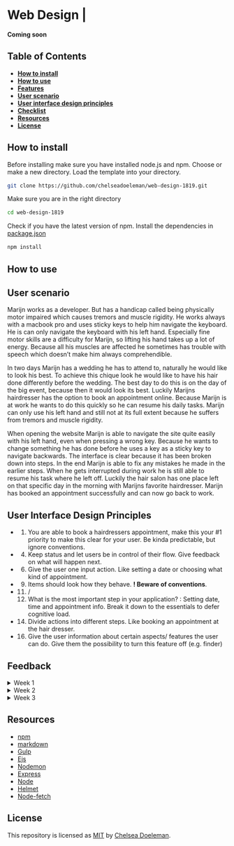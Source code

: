 # Web Design | 

**Coming soon**

## Table of Contents
* **[How to install](#how-to-install)**
* **[How to use](#how-to-use)**
* **[Features](#features)**
* **[User scenario](#user-scenario)**
* **[User interface design principles](#user-interface-design-principles)**
* **[Checklist](#checklist)**
* **[Resources](#resources)**
* **[License](#license)**

## How to install

Before installing make sure you have installed node.js and npm.
Choose or make a new directory.
Load the template into your directory.

```bash
git clone https://github.com/chelseadoeleman/web-design-1819.git
```

Make sure you are in the right directory 
```bash
cd web-design-1819
```

Check if you have the latest version of npm.
Install the dependencies in [package.json](./package.json)
```bash
npm install
```

## How to use


## User scenario

Marijn works as a developer. But has a handicap called being physically motor impaired which causes tremors and muscle rigidity. He works always with a macbook pro and uses sticky keys to help him navigate the keyboard. He is can only navigate the keyboard with his left hand. Especially fine motor skills are a difficulty for Marijn, so lifting his hand takes up a lot of energy. Because all his muscles are affected he sometimes has trouble with speech which doesn’t make him always comprehendible.

In two days Marijn has a wedding he has to attend to, naturally he would like to look his best. To achieve this chique look he would like to have his hair done differently before the wedding. 
The best day to do this is on the day of the big event, because then it would look its best. Luckily Marijns hairdresser has the option to book an appointment online. Because Marijn is at work he wants to do this quickly so he can resume his daily tasks. Marijn can only use his left hand and still not at its full extent because he suffers from tremors and muscle rigidity. 

When opening the website Marijn is able to navigate the site quite easily with his left hand, even when pressing a wrong key. Because he wants to change something he has done before he uses a key as a sticky key to navigate backwards. The interface is clear because it has been broken down into steps. In the end Marijn is able to fix any mistakes he made in the earlier steps. When he gets interrupted during work he is still able to resume his task where he left off. Luckily the hair salon has one place left on that specific day in the morning with Marijns favorite hairdresser. Marijn has booked an appointment successfully and can now go back to work.

## User Interface Design Principles

* 1. You are able to book a hairdressers appointment, make this your #1 priority to make this clear for your user. Be kinda predictable, but ignore conventions.

* 4. Keep status and let users be in control of their flow. Give feedback on what will happen next.

* 6. Give the user one input action. Like setting a date or choosing what kind of appointment.

* 9. Items should look how they behave. **! Beware of conventions**. 

* 11. / 
    12.  What is the most important step in your application? : Setting date, time and appointment info. Break it down to   the essentials to defer cognitive load. 

* 14. Divide actions into different steps. Like booking an appointment at the hair dresser.

* 16. Give the user information about certain aspects/ features the user can do. Give them the possibility to turn this feature off (e.g. finder)

## Feedback

<details>  
    <summary>Week 1</summary>

This is my first version of a datepicker where I divided a datepicker into multiple steps with **BIG** buttons to match. I did so that the user can easily make mistakes and come back to that element to improve his answer. I also made an feature where the user is able to fill in the date input with his whole keyboard. So the right side is made to increase the value and the left side to decrease. I also found that focus styles are very important, so the user is able to see where he is in the page.

![index](./docs/indexv1.png)

![date](./docs/datev1.png)

![time](./docs/timev1.png)

## Feedback

**NOTE** Some of the feedback is actually notated in Dutch and has to be updated to English.

**Own feedback**
*   Give some sort of explanation for certain feature, that the user might not understand. For example the **finder** interface on Mac OS. Where the user is able to make his own navigation and how much explantion they would like at certain icons.
* The datepicker is a very usefull user case for Marijn, so try to itterate on this. Think of a concept around it.

**Things to know about Marijn**
Unfortunately Marijn wasn't able to make it the first week, but luckily we could ask Vasilis some questions about Marijn

* Macbook pro
* Sticky keys
* Gebruikt maar 1 hand (linker)
* Moeite met fijne motoriek
* Optillen van hand is moeilijk
* Eye tracking is een gaaf idee
* Add nonsense -> Test veel
* Moeilijk om te verstaan dus spraak gestuurd is niet handig  -> vragen of het volgens hem eventueel wel kan.
* Aan de hand van emoties of bepaalde geluiden kan Marijn dingen wel duidelijk maken, tijdens het testen.

* Spastisch -> gespannen spieren
* Date picker itereren

* Gebruikt de spatiebalk om te scrollen

* Maakt gebruik van access keys? - Niet zeker
* Hoe navigeer je door priegelige linkjes?

* Doet alles met het toetsenbord
* Bouw meerdere kleine features die nuttig kunnen zijn en maak iteraties
* Maak een hele pagina accessible?

</details>

<details>  
    <summary>Week 2</summary>

For my concept I came up with making an appointment at the hairdresser, because this seemed like a basic thing Marijn will probably do, whether he has a hairdresser at home or he goes to visit one.
I still divided the whole process into multiple steps and made a progressbar on the side where he can track his position when navigating the page. To see how many steps he has to accomplish before he has an appointment.

He is also able to use the spacebar to navigate the page instead of just tab, to make certain elements focussable. I also kept in the feature of dividing the keyboard into two section to increase and decrease the value of the input fields, where he has to fill in the date. 

Here are some elements of the page that are the most important.

![buttons](./docs/buttonsv2.png)

![date](./docs/datev2.png)

On this page you can see some sort of explanation how the user is able to navigate some certain features. The user is also able to turn this off, when things are clear enough.

![time](./docs/timev2.png)

This week we actually got to test with Marijn. 
**NOTE** The feedback is actually notated in Dutch and has to be updated to English.

## Feedback

- Navigeert niet met tab, maar meestal met de spatiebalk of trackpad.
- Tab werkt niet lekker in safari.
- Pijltjes toetsen ‘H’ ‘J’ ‘K’ ’L’ om te navigeren, beter dan 'A' 'S' 'D' 'W'.
- Gebruikt liever pijltjes toetsen voor een drag & drop
- Iets doen met programmeer taal - want Marijn is een developer.
- Let op case sensitivity (CAPS LOCK) toLowerCase( ).
- Zo min mogelijk intikken - geen spaties, komma’s, punten, etc.
- Maak onderdelen die niet over het hele scherm verspreid zijn, want dan moet Marijn ver navigeren.
- Native form controls werken vaak goed - nog meer optimaliseren.
- Vergeet niet te stress testen - te hoge waardes invullen.
- Bij een geboortedatum is een dropdown niet handig.
- Geboorte jaar interessante use case.
- Gebruikt de touch bar om terug te gaan.

**Eigen feedback tijdens de observatie**
- Spatiebalk is prima om te navigeren.
- Input velden zijn niet altijd even goed, aangezien er meerdere getallen ingevoerd kunnen worden.
- Gebruikt soms ook zijn trackpad.
- Knoppen die dichter bij elkaar staan zijn fijner, zorg dan wel voor een groter raakvlak.
- Wil soms ook gebruik maken van de pijltjes toetsen, liever dan het opdelen van het toetsenbord in twee delen.

**Verbeter punten**
- Input kan niet juist ingevoerd worden
- Navigeren gaat moeizaam misschien de sidebar aan de zijkant weghalen? Of onderaan de pagina zetten, zodat hij gelijk kan beginnen met navigeren in plaats van vast zitten in de navigatie van de sidebar.
- Uitleg groter maken.
- Tikt vaak 2 toetsen tegelijk in - andere toetsen uitzetten?
- Laat zien wat de datum is.
- Maakt gebruik van safari als browser ipv chrome.


</details>


<details>  
    <summary>Week 3</summary>

This week I solely focused on making the buttons bigger, so that Marijn is also able to use his trackpad to navigate through the application and adding hover styles that were previously only focus styles, because I thought he would only use his keyboard. 

The I tried to make an dropdown where he will be able to use the right side to of the keyboard to go up in the dropdown and left side to go down. However I found that native form controls are pretty hard to manipulate. Also you would lose the feature where you are able to type in an letter that navigates directly to words with that letter. So in the end I decided to skip this, only the test will prove whether this was a good decision.

![buttons](./docs/buttonsv3.png)

![date](./docs/datev3.png)

![time](./docs/timev3.png)

This week we had a second testing session with Marijn.
**NOTE** The feedback is actually notated in Dutch and has to be updated to English.

## Feedback

**Observaties**
* Aanwijzing geven hoe dingen werken en waar dingen te vinden zijn in de applicatie is handig.

* Liever geen dubbele keys
* Basis logica voor toetsenbord geen > maar . - houd de standaard layout aan van QWERTY.
* Focus door laten gaan vanaf een dropdown naar een volgend dropdown item na het invullen is handig.

* Gebruik maken van sticky keys om te switchen tussen input velden.
* Ziet snel bugs in de code en houd van stress testen.
* Gebruikt zijn duim om het touchpad te besturen, vingers zijn gestrekt

*  Joystick kan goed bestuurd worden, maar is wel bewerkelijk vanwege de gevoeligheid hiervan - snelheid lager?

* Gebruikt graag enter, wanneer hij gebruik maakt van de pijltjes toetsen. Maar bij het gebruik van
WASD als pijltjes toetsen, dan gebruikt hij liever tab als enter toets.
Toetsen die dicht bij elkaar liggen zijn chill.

* Vindt snel edge cases


**Eigen Feeback**
* Knoppen zijn groot genoeg.
* Datum invullen ging gemakkelijk, gebruikt inderdaad het keyboard om snel door de dropdown te navigeren door het invullen van het eerste cijfer of letter.
* Dropdowns werken beter dan input velden, omdat de waardes hiervan moeilijk te bewerken zijn wanneer je per ongeluk iets anders in toetst.
* Stap voor stap navigeren werkt ook goed.



**Nieuwe concept ideeën ADD NONSENSE**
Helaas ben ik hier niet meer aan toegekomen, maar had de volgende features er graag nog in willen verwerken.

* Voeg geluiden toe wanneer de focus per ongeluk verloren gaat zodat de gebruiker weet dat hij de focus er opnieuw op moet zetten (hoofdbewegingen zorgen ervoor dat er soms iets op het scherm niet gezien wordt)

* Makkelijk kunnen switchen van trackpad naar toetsenbord, dus ga door naar de volgende focus style met het keyboard op de plek waar je gebleven bent op die pagina. Detecteer dus je locatie van de gebruiker op een pagina en ga naar de dichtsbijzijnde focus style. Dit voorkomt dat de gebruiker weer vanaf bovenaan moet beginnen met het navigeren van de paigna.

* Elke keer als je naast een button klikt met een bepaald margin deze steeds groter maken en dan weer terug veranderen naar de oude grootte
    

</details>


## Resources

* [npm](https://docs.npmjs.com/cli/run-script)
* [markdown](https://guides.github.com/features/mastering-markdown/)
* [Gulp](https://gulpjs.com/)
* [Ejs](https://ejs.co/)
* [Nodemon](https://nodemon.io/)
* [Express](https://expressjs.com/)
* [Node](https://nodejs.org/en/)
* [Helmet](https://github.com/helmetjs/helmet)
* [Node-fetch](https://www.npmjs.com/package/node-fetch)

## License
This repository is licensed as [MIT](LICENSE) by [Chelsea Doeleman](https://github.com/chelseadoeleman).

